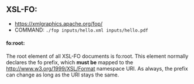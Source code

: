 ## XSL-FO:

- https://xmlgraphics.apache.org/fop/
- COMMAND: `./fop inputs/hello.xml inputs/hello.pdf`

#### fo:root:

The root element of all XSL-FO documents is fo:root. This element normally declares the fo prefix, which **must be** mapped to the http://www.w3.org/1999/XSL/Format namespace URI. As always, the prefix can change as long as the URI stays the same.
